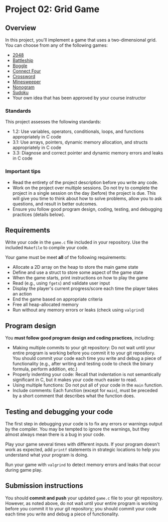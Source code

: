 # Project 02: Grid Game

## Overview
In this project, you'll implement a game that uses a two-dimensional grid. You can choose from any of the following games:
* [2048](https://en.wikipedia.org/wiki/2048_(video_game))
* [Battleship](https://en.wikipedia.org/wiki/Battleship_(game))
* [Boggle](https://en.wikipedia.org/wiki/Boggle)
* [Connect Four](https://en.wikipedia.org/wiki/Connect_Four)
* [Crossword](https://en.wikipedia.org/wiki/Crossword)
* [Minesweeper](https://en.wikipedia.org/wiki/Minesweeper_(video_game))
* [Nonogram](https://en.wikipedia.org/wiki/Nonogram)
* [Sudoku](https://en.wikipedia.org/wiki/Sudoku)
* Your own idea that has been approved by your course instructor

### Standards
This project assesses the following standards:
* 1.2: Use variables, operators, conditionals, loops, and functions appropriately in C code
* 3.1: Use arrays, pointers, dynamic memory allocation, and structs appropriately in C code
* 3.3: Diagnose and correct pointer and dynamic memory errors and leaks in C code

### Important tips
* Read the entirety of the project description before you write any code.
* Work on the project over multiple sessions. Do not try to complete the project in a single session on the day (before) the project is due. This will give you time to think about how to solve problems, allow you to ask questions, and result in better outcomes.
* Ensure you follow good program design, coding, testing, and debugging practices (details below).

## Requirements
Write your code in the `game.c` file included in your repository. Use the included `Makefile` to compile your code.

Your game must be meet **all** of the following requirements:
* Allocate a 2D array on the heap to store the main game state
* Define and use a struct to store some aspect of the game state
* When the game starts, print instructions on how to play the game
* Read (e.g., using `fgets`) and validate user input
* Display the player's current progress/score each time the player takes an action
* End the game based on appropriate criteria
* Free all heap-allocated memory
* Run without any memory errors or leaks (check using `valgrind`)

## Program design

You **must follow good program design and coding practices**, including:
* Making multiple commits to your git repository: Do not wait until your entire program is working before you commit it to your git repository. You should commit your code each time you write and debug a piece of functionality (e.g., after writing and testing code to check the binary formula, perform addition, etc.)
* Properly indenting your code: Recall that indentation is not semantically significant in C, but it makes your code much easier to read.
* Using multiple functions: Do not put all of your code in the `main` function.
* Include comments: Each function (except for `main`), must be preceded by a short comment that describes what the function does.

## Testing and debugging your code
The first step in debugging your code is to fix any errors or warnings output by the compiler. You may be tempted to ignore the warnings, but they almost always mean there is a bug in your code.

Play your game several times with different inputs. If your program doesn't work as expected, add `printf` statements in strategic locations to help you understand what your program is doing.

Run your game with `valgrind` to detect memory errors and leaks that occur during game play.

## Submission instructions
You should **commit and push** your updated `game.c` file to your git repository. However, as noted above, do not wait until your entire program is working before you commit it to your git repository; you should commit your code each time you write and debug a piece of functionality.